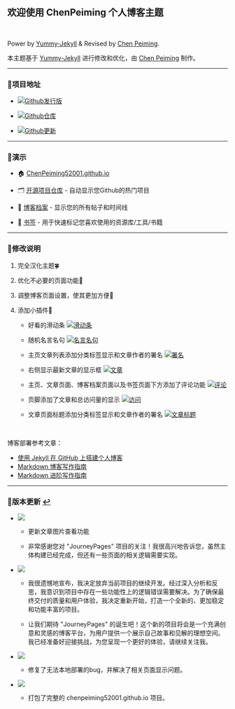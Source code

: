 ## 欢迎使用 ChenPeiming 个人博客主题

<br>

Power by [Yummy-Jekyll](https://github.com/DONGChuan/Yummy-Jekyll) & Revised by [Chen Peiming](https://github.com/ChenPeiming52001).

本主题基于 [Yummy-Jekyll](https://github.com/DONGChuan/Yummy-Jekyll) 进行修改和优化，由 [Chen Peiming](https://github.com/ChenPeiming52001) 制作。

---

### 🥰项目地址

- [![Github发行版](https://img.shields.io/badge/发行版-ChenPeiming52001.github.io-gree.svg)](https://github.com/ChenPeiming52001/releases)

- [![Github仓库](https://img.shields.io/badge/仓库-ChenPeiming52001.github.io-blue.svg)](https://github.com/ChenPeiming52001)

- [![Github更新](https://img.shields.io/badge/Github-版本更新-red.svg)](#user-content-版本更新-)

---

### 🎥演示

- 🏠 [ChenPeiming52001.github.io](https://chenpeiming.mingtechpro.top)

- 🗂 [开源项目仓库](https://chenpeiming.mingtechpro.top/open-source) - 自动显示您Github的热门项目

- 📑 [博客档案](https://chenpeiming.mingtechpro.top/blog) - 显示您的所有帖子和时间线

- 🔖 [书签](https://chenpeiming.mingtechpro.top/bookmark) - 用于快速标记您喜欢使用的资源库/工具/书籍

---

### 🎉修改说明

1. 完全汉化主题🍀

2. 优化不必要的页面功能👾

3. 调整博客页面设置，使其更加方便💞

4. 添加小插件🎊

   - 好看的滑动条
   [![滑动条](/assets/images/README/readme-1.png)](/assets/images/README/readme-1.png)

   - 随机名言名句
   [![名言名句](/assets/images/README/readme-2.png)](/assets/images/README/readme-2.png)

   - 主页文章列表添加分类标签显示和文章作者的署名
   [![署名](/assets/images/README/readme-3.png)](/assets/images/README/readme-3.png)

   - 右侧显示最新文章的显示框
   [![文章](/assets/images/README/readme-4.png)](/assets/images/README/readme-4.png)

   - 主页、文章页面、博客档案页面以及书签页面下方添加了评论功能
   [![评论](/assets/images/README/readme-5.png)](/assets/images/README/readme-5.png)

   - 页脚添加了文章和总访问量的显示
   [![访问](/assets/images/README/readme-6.png)](/assets/images/README/readme-6.png)

   - 文章页面标题添加分类标签显示和文章作者的署名
   [![文章标题](/assets/images/README/readme-7.png)](/assets/images/README/readme-7.png)

<br>

博客部署参考文章：
- [使用 Jekyll 在 GitHub 上搭建个人博客](https://jekyll/2023/12/12/create-blog.html)
- [Markdown 博客写作指南](https://markdown/2023/12/13/Blog-Found.html)
- [Markdown 进阶写作指南](https://markdown/2023/12/14/Blog-Advanced-Found.html)

---

### 🔧版本更新 [↩](#欢迎使用-chenpeiming-个人博客主题)

- [![](https://img.shields.io/badge/V3.0.0-2024.1.8更新-blue.svg)](https://github.com/ChenPeiming52001/releases/tag/v2024.1.8)
   - 更新文章图片查看功能

   - 非常感谢您对 "JourneyPages" 项目的关注！我很高兴地告诉您，虽然主体构建已经完成，但还有一些页面的相关逻辑需要实现。

- [![](https://img.shields.io/badge/V2.1.0-2023.12.29更新-blue.svg)](https://github.com/ChenPeiming52001/releases/tag/v2023.12.29)
   - 我很遗憾地宣布，我决定放弃当前项目的继续开发。经过深入分析和反思，我意识到项目中存在一些功能性上的逻辑错误需要解决。为了确保最终交付的质量和用户体验，我决定重新开始，打造一个全新的、更加稳定和功能丰富的项目。

   - 让我们期待 "JourneyPages" 的诞生吧！这个新的项目将会是一个充满创意和灵感的博客平台，为用户提供一个展示自己故事和见解的理想空间。我已经准备好迎接挑战，为您呈现一个更好的体验，请继续关注我。

- [![](https://img.shields.io/badge/V2.0.0-2023.12.28更新-blue.svg)](https://github.com/ChenPeiming52001/releases/tag/v2023.12.28)
   - 修复了无法本地部署的bug，并解决了相关页面显示问题。

- [![](https://img.shields.io/badge/V1.0.0-2023.12.22更新-blue.svg)](https://github.com/ChenPeiming52001/releases/tag/v2023.12.22)
   - 打包了完整的 chenpeiming52001.github.io 项目。

